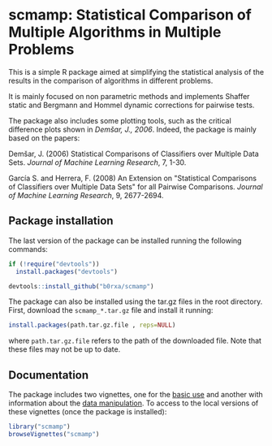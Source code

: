 # scmamp: Statistical Comparison of Multiple Algorithms in Multiple Problems
This is a simple R package aimed at simplifying the statistical analysis of the results in the comparison of algorithms in different problems.

It is mainly focused on non parametric methods and implements Shaffer static and Bergmann and Hommel dynamic corrections for pairwise tests.

The package also includes some plotting tools, such as the critical difference plots shown in _Demšar, J., 2006_. Indeed, the package is mainly based on the papers:

Demšar, J. (2006) Statistical Comparisons of Classifiers over Multiple Data Sets. _Journal of Machine Learning Research_, 7, 1-30.

García S. and Herrera, F. (2008) An Extension on "Statistical Comparisons of Classifiers over Multiple Data Sets" for all Pairwise Comparisons. _Journal of Machine Learning Research_, 9, 2677-2694.

## Package installation

The last version of the package can be installed running the following commands:

```r
if (!require("devtools"))
  install.packages("devtools")

devtools::install_github("b0rxa/scmamp")
```
The package can also be installed using the tar.gz files in the root directory. First, download the `scmamp_*.tar.gz` file and install it running:

```r
install.packages(path.tar.gz.file , reps=NULL)
```

where `path.tar.gz.file` refers to the path of the downloaded file. Note that these files may not be up to date.


## Documentation

The package includes two vignettes, one for the [basic use](http://htmlpreview.github.io/?https://github.com/b0rxa/scmamp/blob/master/inst/doc/Statistical%20comparison%20of%20multiple%20algorithms%20in%20multiple%20problems.html) and another with information about the [data manipulation](http://htmlpreview.github.io/?https://raw.githubusercontent.com/b0rxa/scmamp/master/inst/doc/Data%20loading%20and%20manipulation.html). To access to the local versions of these vignettes (once the package is installed):

```r
library("scmamp")
browseVignettes("scmamp")
``` 
